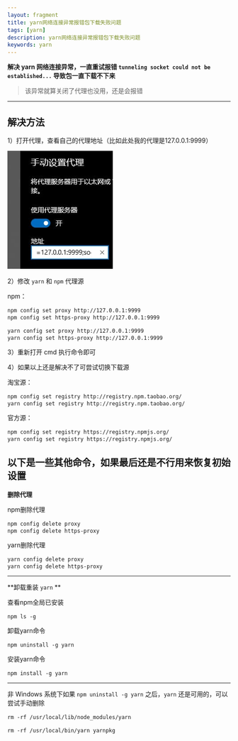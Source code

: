 ```yaml
---
layout: fragment
title: yarn网络连接异常报错包下载失败问题
tags: [yarn]
description: yarn网络连接异常报错包下载失败问题
keywords: yarn
---
```




**解决 yarn 网络连接异常，一直重试报错 `tunneling socket could not be established...` 导致包一直下载不下来**

> 该异常就算关闭了代理也没用，还是会报错

------



## 解决方法

1）打开代理，查看自己的代理地址（比如此处我的代理是127.0.0.1:9999）

<img src="/images/fragments/yarn/network-connection-retrying_step1.jpg" />

2）修改 `yarn` 和 `npm` 代理源

npm：

```shell
npm config set proxy http://127.0.0.1:9999
npm config set https-proxy http://127.0.0.1:9999
```

```shell
yarn config set proxy http://127.0.0.1:9999
yarn config set https-proxy http://127.0.0.1:9999
```

3）重新打开 cmd 执行命令即可

4）如果以上还是解决不了可尝试切换下载源

淘宝源：

```shell
npm config set registry http://registry.npm.taobao.org/
yarn config set registry http://registry.npm.taobao.org/
```

官方源：

```shell
npm config set registry https://registry.npmjs.org/
yarn config set registry https://registry.npmjs.org/
```



## 以下是一些其他命令，如果最后还是不行用来恢复初始设置

**删除代理**

npm删除代理

```shell
npm config delete proxy
npm config delete https-proxy
```

yarn删除代理

```shell
yarn config delete proxy
yarn config delete https-proxy
```

------



**卸载重装 `yarn` **

查看npm全局已安装

```shell
npm ls -g
```

卸载yarn命令

```shell
npm uninstall -g yarn
```

安装yarn命令

```shell
npm install -g yarn
```

------



非 Windows 系统下如果 `npm uninstall -g yarn` 之后，`yarn` 还是可用的，可以尝试手动删除

```shell
rm -rf /usr/local/lib/node_modules/yarn
```

```shell
rm -rf /usr/local/bin/yarn yarnpkg
```

